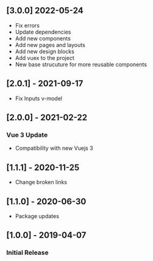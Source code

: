 ## [3.0.0] 2022-05-24

- Fix errors
- Update dependencies
- Add new components
- Add new pages and layouts
- Add new design blocks
- Add vuex to the project
- New base strucuture for more reusable components

## [2.0.1] - 2021-09-17

- Fix Inputs v-model

## [2.0.0] - 2021-02-22

### Vue 3 Update

- Compatibility with new Vuejs 3

## [1.1.1] - 2020-11-25

- Change broken links

## [1.1.0] - 2020-06-30

- Package updates

## [1.0.0] - 2019-04-07

### Initial Release
